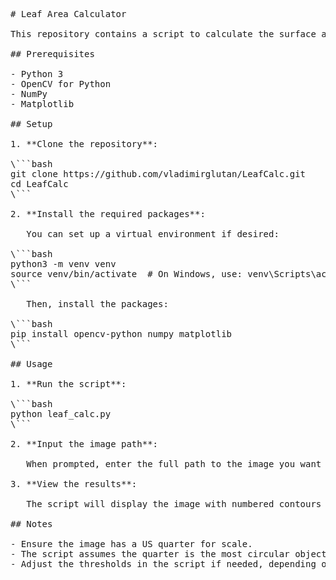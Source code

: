 
<pre>
# Leaf Area Calculator

This repository contains a script to calculate the surface area of leaves in an image using a US quarter as a reference for scale.

## Prerequisites

- Python 3
- OpenCV for Python
- NumPy
- Matplotlib

## Setup

1. **Clone the repository**:

\```bash
git clone https://github.com/vladimirglutan/LeafCalc.git
cd LeafCalc
\```

2. **Install the required packages**:

   You can set up a virtual environment if desired:

\```bash
python3 -m venv venv
source venv/bin/activate  # On Windows, use: venv\Scripts\activate
\```

   Then, install the packages:

\```bash
pip install opencv-python numpy matplotlib
\```

## Usage

1. **Run the script**:

\```bash
python leaf_calc.py
\```

2. **Input the image path**:

   When prompted, enter the full path to the image you want to analyze.

3. **View the results**:

   The script will display the image with numbered contours around each leaf and the quarter. In the terminal, you'll see the calculated area for each leaf.

## Notes

- Ensure the image has a US quarter for scale.
- The script assumes the quarter is the most circular object in the image.
- Adjust the thresholds in the script if needed, depending on the quality and resolution of your images.
</pre>
